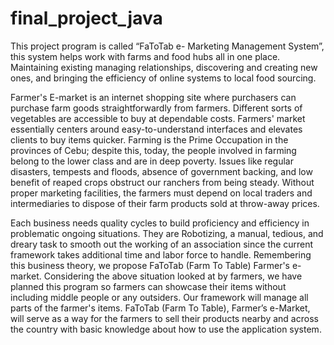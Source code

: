 # final_project_java
This project program is called “FaToTab e- Marketing Management System”, this system  helps work with farms and food hubs all in one place. Maintaining existing managing relationships, discovering and creating new ones, and bringing the efficiency of online systems to  local food sourcing.

Farmer's E-market is an internet shopping site where purchasers can purchase farm goods straightforwardly from farmers. Different sorts of vegetables are accessible to buy at dependable costs. Farmers' market essentially centers around easy-to-understand interfaces and elevates clients to buy items quicker. 
Farming is the Prime Occupation in the provinces of Cebu; despite this, today, the people involved in farming belong to the lower class and are in deep poverty. Issues like regular disasters, tempests and floods, absence of government backing, and low benefit of reaped crops obstruct our ranchers from being steady. Without proper marketing facilities, the farmers must depend on local traders and intermediaries to dispose of their farm products sold at throw-away prices. 

Each business needs quality cycles to build proficiency and efficiency in problematic ongoing situations. They are Robotizing, a manual,  tedious, and dreary task to smooth out the working of an association since the current framework takes additional time and labor force to handle. Remembering this business theory, we propose FaToTab (Farm To Table) Farmer's e-market. Considering the above situation looked at by farmers, we have planned this program so farmers can showcase their items without including middle people or any outsiders. Our framework will manage all parts of the farmer's items. FaToTab (Farm To Table), Farmer’s e-Market, will serve as a way for the farmers to sell their products nearby and across the country with basic knowledge about how to use the application system.

